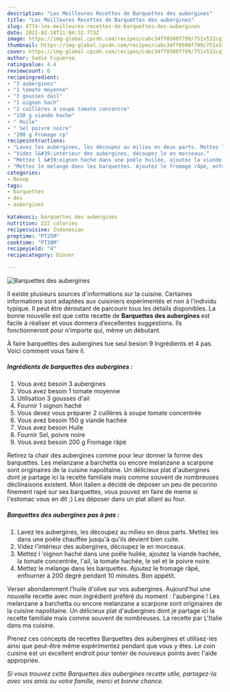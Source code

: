 ```yaml
---
description: "Les Meilleures Recettes de Barquettes des aubergines"
title: "Les Meilleures Recettes de Barquettes des aubergines"
slug: 4774-les-meilleures-recettes-de-barquettes-des-aubergines
date: 2021-02-18T21:04:32.773Z
image: https://img-global.cpcdn.com/recipes/cabc34ff0500f799/751x532cq70/barquettes-des-aubergines-photo-principale-de-la-recette.jpg
thumbnail: https://img-global.cpcdn.com/recipes/cabc34ff0500f799/751x532cq70/barquettes-des-aubergines-photo-principale-de-la-recette.jpg
cover: https://img-global.cpcdn.com/recipes/cabc34ff0500f799/751x532cq70/barquettes-des-aubergines-photo-principale-de-la-recette.jpg
author: Sadie Figueroa
ratingvalue: 4.4
reviewcount: 6
recipeingredient:
- "3 aubergines"
- "1 tomate moyenne"
- "3 gousses dail"
- "1 oignon hach"
- "2 cuillères à soupe tomate concentre"
- "150 g viande hache"
- " Huile"
- " Sel poivre noire"
- "200 g Fromage rp"
recipeinstructions:
- "Lavez les aubergines, les découpez au milieu en deux parts. Mettez les dans une poêle chauffée jusqu&#39;à qu&#39;ils devient bien cuite."
- "Videz l&#39;intérieur des aubergines, découpez le en morceaux."
- "Mettez l &#39;oignon haché dans une poêle huilée, ajoutez la viande hachée, la tomate concentrée, l&#39;ail, la tomate hachée, le sel et le poivre noire."
- "Mettez le mélange dans les barquettes. Ajoutez le fromage râpé, enfourner à 200 degré pendant 10 minutes. Bon appétit."
categories:
- Resep
tags:
- barquettes
- des
- aubergines

katakunci: barquettes des aubergines 
nutrition: 222 calories
recipecuisine: Indonesian
preptime: "PT25M"
cooktime: "PT38M"
recipeyield: "4"
recipecategory: Dinner

---
```



![Barquettes des aubergines](https://img-global.cpcdn.com/recipes/cabc34ff0500f799/751x532cq70/barquettes-des-aubergines-photo-principale-de-la-recette.jpg)

Il existe plusieurs sources d'informations sur la cuisine. Certaines informations sont adaptées aux cuisiniers expérimentés et non à l'individu typique. Il peut être déroutant de parcourir tous les détails disponibles. La bonne nouvelle est que cette recette de <strong> Barquettes des aubergines </strong> est facile à réaliser et vous donnera d’excellentes suggestions. Ils fonctionneront pour n'importe qui, même un débutant.

<!--inarticleads1-->

À faire barquettes des aubergines tue seul besion 9 Ingrédients et 4 pas. Voici comment vous faire il.

##### Ingrédients de barquettes des aubergines :

1. Vous avez besoin 3 aubergines
1. Vous avez besoin 1 tomate moyenne
1. Utilisation 3 gousses d&#39;ail
1. Fournir 1 oignon haché
1. Vous devez vous préparer 2 cuillères à soupe tomate concentrée
1. Vous avez besoin 150 g viande hachée
1. Vous avez besoin  Huile
1. Fournir  Sel, poivre noire
1. Vous avez besoin 200 g Fromage râpé


Retirez la chair des aubergines comme pour leur donner la forme des barquettes. Les melanzane a barchetta ou encore melanzane a scarpone sont originaires de la cuisine napolitaine. Un délicieux plat d&#39;aubergines dont je partage ici la recette familiale mais comme souvent de nombreuses déclinaisons existent. Mon italien a décidé de déposer un peu de pecorino finement rapé sur ses barquettes, vous pouvez en faire de meme si l&#39;estomac vous en dit ;) Les déposer dans un plat allant au four. 

<!--inarticleads2-->

##### Barquettes des aubergines pas à pas :

1. Lavez les aubergines, les découpez au milieu en deux parts. Mettez les dans une poêle chauffée jusqu&#39;à qu&#39;ils devient bien cuite.
1. Videz l&#39;intérieur des aubergines, découpez le en morceaux.
1. Mettez l &#39;oignon haché dans une poêle huilée, ajoutez la viande hachée, la tomate concentrée, l&#39;ail, la tomate hachée, le sel et le poivre noire.
1. Mettez le mélange dans les barquettes. Ajoutez le fromage râpé, enfourner à 200 degré pendant 10 minutes. Bon appétit.


Verser abondamment l&#39;huile d&#39;olive sur vos aubergines. Aujourd&#39;hui une nouvelle recette avec mon ingrédient préféré du moment : l&#39;aubergine ! Les melanzane a barchetta ou encore melanzane a scarpone sont originaires de la cuisine napolitaine. Un délicieux plat d&#39;aubergines dont je partage ici la recette familiale mais comme souvent de nombreuses. La recette par L&#39;Italie dans ma cuisine. 

<!--inarticleads1-->

<p>
Prenez ces concepts de recettes Barquettes des aubergines et utilisez-les ainsi que peut-être même expérimentez pendant que vous y êtes. Le coin cuisine est un excellent endroit pour tenter de nouveaux points avec l'aide appropriée.
</p>

<p>
<i>Si vous trouvez cette Barquettes des aubergines recette utile, partagez-la avec vos amis ou votre famille, merci et bonne chance.</i>
</p>
